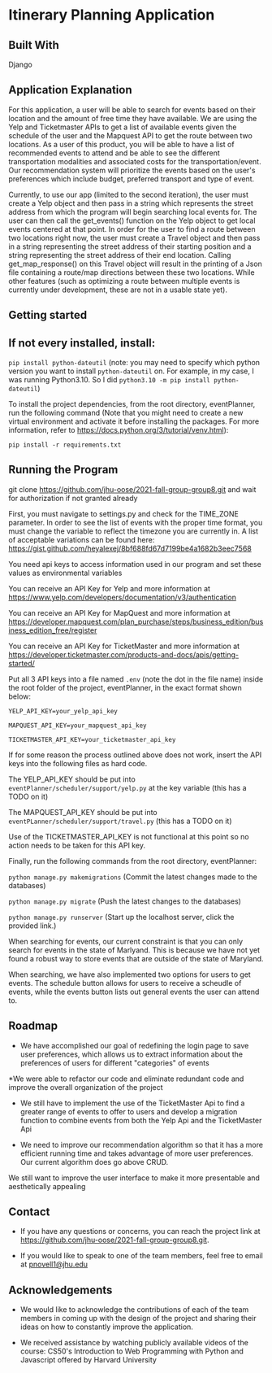 # Itinerary Planning Application

## Built With

Django

## Application Explanation

For this application, a user will be able to search for events based on their location and the amount of free time they have available. We are using the Yelp and Ticketmaster APIs to get a list of available events given the schedule of the user and the Mapquest API to get the route between two locations. As a user of this product, you will be able to have a list of recommended events to attend and be able to see the different transportation modalities and associated costs for the transportation/event. Our recommendation system will prioritize the events based on the user's preferences which include budget, preferred transport and type of event.

Currently, to use our app (limited to the second iteration), the user must create a Yelp object and then pass in a string which represents the street address from which the program will begin searching local events for. The user can then call the get_events() function on the Yelp object to get local events centered at that point. In order for the user to find a route between two locations right now, the user must create a Travel object and then pass in a string representing the street address of their starting position and a string representing the street address of their end location. Calling get_map_response() on this Travel object will result in the printing of a Json file containing a route/map directions between these two locations. While other features (such as optimizing a route between multiple events is currently under development, these are not in a usable state yet).

## Getting started

## If not every installed, install:

` pip install python-dateutil ` (note: you may need to specify which python version you want to install `python-dateutil` on. For example, in my case, I was running Python3.10. So I did `python3.10 -m pip install python-dateutil`)

To install the project dependencies, from the root directory, eventPlanner, run the following command (Note that you might need to create a new virtual environment and activate it before installing the packages. For more information, refer to https://docs.python.org/3/tutorial/venv.html):

`pip install -r requirements.txt`


## Running the Program

git clone https://github.com/jhu-oose/2021-fall-group-group8.git and wait for authorization if not granted already

First, you must navigate to settings.py and check for the TIME_ZONE parameter. In order to see the list of events with the proper time format,
you must change the variable to reflect the timezone you are currently in. A list of acceptable variations can be found
here: https://gist.github.com/heyalexej/8bf688fd67d7199be4a1682b3eec7568

You need api keys to access information used in our program and set these values as environmental variables

You can receive an API Key for Yelp and more information at https://www.yelp.com/developers/documentation/v3/authentication

You can receive an API Key for MapQuest and more information at https://developer.mapquest.com/plan_purchase/steps/business_edition/business_edition_free/register

You can receive an API Key for TicketMaster and more information at https://developer.ticketmaster.com/products-and-docs/apis/getting-started/

Put all 3 API keys into a file named `.env` (note the dot in the file name) inside the root folder of the project, eventPlanner, in the exact format shown below:

`YELP_API_KEY=your_yelp_api_key`

`MAPQUEST_API_KEY=your_mapquest_api_key`

`TICKETMASTER_API_KEY=your_ticketmaster_api_key`

If for some reason the process outlined above does not work, insert the API keys into the following files as hard code.

The YELP_API_KEY should be put into `eventPlanner/scheduler/support/yelp.py` at the key variable (this has a TODO on it)

The MAPQUEST_API_KEY should be put into `eventPLanner/scheduler/support/travel.py` (this has a TODO on it)

Use of the TICKETMASTER_API_KEY is not functional at this point so no action needs to be taken for this API key.

Finally, run the following commands from the root directory, eventPlanner:

`python manage.py makemigrations` (Commit the latest changes made to the databases)

`python manage.py migrate` (Push the latest changes to the databases)

`python manage.py runserver` (Start up the localhost server, click the provided link.)

When searching for events, our current constraint is that you can only search for events in the state of Marlyand. This is because we have not yet found a robust way to store events that are outside of the state of Maryland.

When searching, we have also implemented two options for users to get events. The schedule button allows for users to receive a scheudle of events, while the events button lists out general events the user can attend to. 


## Roadmap
* We have accomplished our goal of redefining the login page to save user preferences, which allows us to extract information about the
preferences of users for different "categories" of events

*We were able to refactor our code and eliminate redundant code and improve the overall organization of the project

* We still have to implement the use of the TicketMaster Api to find a greater range of events to offer to users and 
develop a migration function to combine events from both the Yelp Api and the TicketMaster Api

* We need to improve our recommendation algorithm so that it has a more efficient running time and takes advantage of more user
preferences. Our current algorithm does go above CRUD. 

We still want to improve the user interface to make it more presentable and aesthetically appealing


## Contact
* If you have any questions or concerns, you can reach the project link at https://github.com/jhu-oose/2021-fall-group-group8.git.

* If you would like to speak to one of the team members, feel free to email at pnovell1@jhu.edu

## Acknowledgements
* We would like to acknowledge the contributions of each of the team members in coming up with the design of the project and sharing their ideas on how to constantly improve the application.

* We received assistance by watching publicly available videos of the course: CS50's Introduction to Web Programming with Python and Javascript offered by Harvard University
